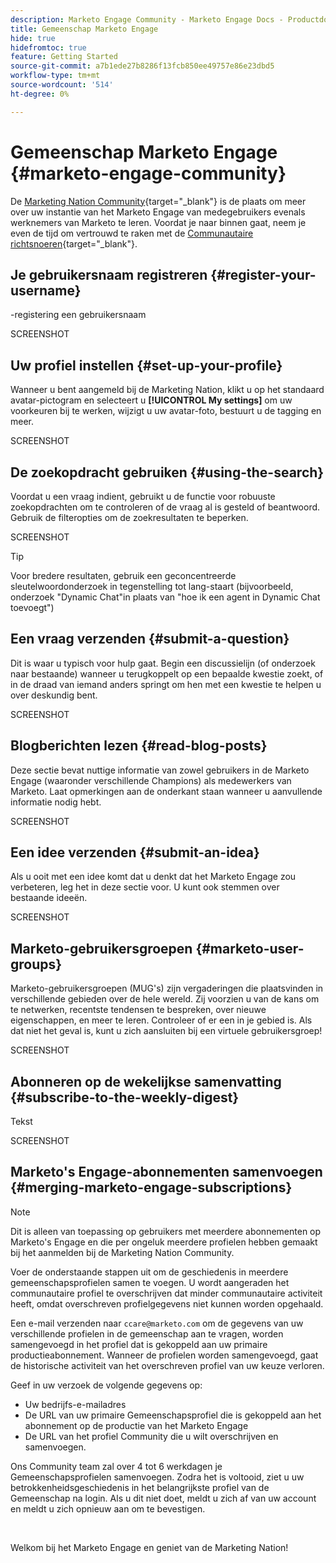 ```yaml
---
description: Marketo Engage Community - Marketo Engage Docs - Productdocumentatie
title: Gemeenschap Marketo Engage
hide: true
hidefromtoc: true
feature: Getting Started
source-git-commit: a7b1ede27b8286f13fcb850ee49757e86e23dbd5
workflow-type: tm+mt
source-wordcount: '514'
ht-degree: 0%

---
```


# Gemeenschap Marketo Engage {#marketo-engage-community}

De [Marketing Nation Community](https://nation.marketo.com/){target="_blank"} is de plaats om meer over uw instantie van het Marketo Engage van medegebruikers evenals werknemers van Marketo te leren. Voordat je naar binnen gaat, neem je even de tijd om vertrouwd te raken met de [Communautaire richtsnoeren](https://nation.marketo.com/t5/community-guidelines/ct-p/community-guidelines){target="_blank"}.

## Je gebruikersnaam registreren {#register-your-username}

-registering een gebruikersnaam

SCREENSHOT

## Uw profiel instellen {#set-up-your-profile}

Wanneer u bent aangemeld bij de Marketing Nation, klikt u op het standaard avatar-pictogram en selecteert u **[!UICONTROL My settings]** om uw voorkeuren bij te werken, wijzigt u uw avatar-foto, bestuurt u de tagging en meer.

SCREENSHOT

## De zoekopdracht gebruiken {#using-the-search}

Voordat u een vraag indient, gebruikt u de functie voor robuuste zoekopdrachten om te controleren of de vraag al is gesteld of beantwoord. Gebruik de filteropties om de zoekresultaten te beperken.

SCREENSHOT

>[!TIP]
>
>Voor bredere resultaten, gebruik een geconcentreerde sleutelwoordonderzoek in tegenstelling tot lang-staart (bijvoorbeeld, onderzoek &quot;Dynamic Chat&quot;in plaats van &quot;hoe ik een agent in Dynamic Chat toevoegt&quot;)

## Een vraag verzenden {#submit-a-question}

Dit is waar u typisch voor hulp gaat. Begin een discussielijn (of onderzoek naar bestaande) wanneer u terugkoppelt op een bepaalde kwestie zoekt, of in de draad van iemand anders springt om hen met een kwestie te helpen u over deskundig bent.

SCREENSHOT

## Blogberichten lezen {#read-blog-posts}

Deze sectie bevat nuttige informatie van zowel gebruikers in de Marketo Engage (waaronder verschillende Champions) als medewerkers van Marketo. Laat opmerkingen aan de onderkant staan wanneer u aanvullende informatie nodig hebt.

SCREENSHOT

## Een idee verzenden {#submit-an-idea}

Als u ooit met een idee komt dat u denkt dat het Marketo Engage zou verbeteren, leg het in deze sectie voor. U kunt ook stemmen over bestaande ideeën.

SCREENSHOT

## Marketo-gebruikersgroepen {#marketo-user-groups}

Marketo-gebruikersgroepen (MUG&#39;s) zijn vergaderingen die plaatsvinden in verschillende gebieden over de hele wereld. Zij voorzien u van de kans om te netwerken, recentste tendensen te bespreken, over nieuwe eigenschappen, en meer te leren. Controleer of er een in je gebied is. Als dat niet het geval is, kunt u zich aansluiten bij een virtuele gebruikersgroep!

SCREENSHOT

## Abonneren op de wekelijkse samenvatting {#subscribe-to-the-weekly-digest}

Tekst

SCREENSHOT

## Marketo&#39;s Engage-abonnementen samenvoegen {#merging-marketo-engage-subscriptions}

>[!NOTE]
>
>Dit is alleen van toepassing op gebruikers met meerdere abonnementen op Marketo&#39;s Engage en die per ongeluk meerdere profielen hebben gemaakt bij het aanmelden bij de Marketing Nation Community.

Voer de onderstaande stappen uit om de geschiedenis in meerdere gemeenschapsprofielen samen te voegen. U wordt aangeraden het communautaire profiel te overschrijven dat minder communautaire activiteit heeft, omdat overschreven profielgegevens niet kunnen worden opgehaald.

Een e-mail verzenden naar `ccare@marketo.com` om de gegevens van uw verschillende profielen in de gemeenschap aan te vragen, worden samengevoegd in het profiel dat is gekoppeld aan uw primaire productieabonnement. Wanneer de profielen worden samengevoegd, gaat de historische activiteit van het overschreven profiel van uw keuze verloren.

Geef in uw verzoek de volgende gegevens op:

* Uw bedrijfs-e-mailadres
* De URL van uw primaire Gemeenschapsprofiel die is gekoppeld aan het abonnement op de productie van het Marketo Engage
* De URL van het profiel Community die u wilt overschrijven en samenvoegen.

Ons Community team zal over 4 tot 6 werkdagen je Gemeenschapsprofielen samenvoegen. Zodra het is voltooid, ziet u uw betrokkenheidsgeschiedenis in het belangrijkste profiel van de Gemeenschap na login. Als u dit niet doet, meldt u zich af van uw account en meldt u zich opnieuw aan om te bevestigen.

<br>

Welkom bij het Marketo Engage en geniet van de Marketing Nation!
